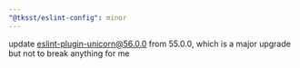 ```yaml
---
"@tksst/eslint-config": minor
---
```


update [eslint-plugin-unicorn@56.0.0](https://github.com/sindresorhus/eslint-plugin-unicorn/releases/tag/v56.0.0) from 55.0.0, which is a major upgrade but not to break anything for me
